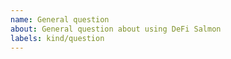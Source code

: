 ```yaml
---
name: General question
about: General question about using DeFi Salmon
labels: kind/question
---
```


<!--
If the matter is security related, please disclose it privately via security@defichain.com
-->


